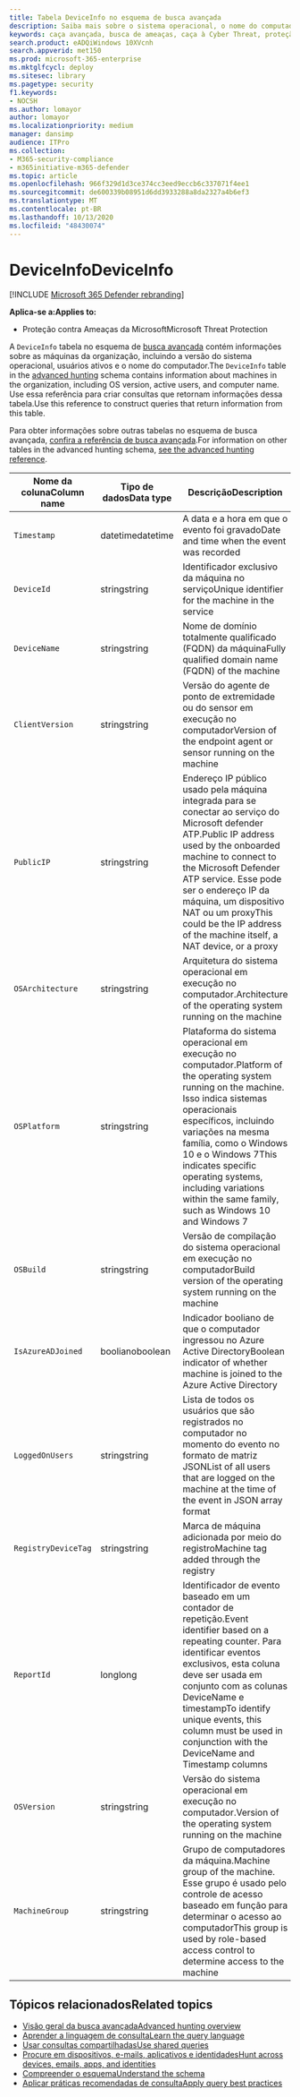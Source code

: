 ```yaml
---
title: Tabela DeviceInfo no esquema de busca avançada
description: Saiba mais sobre o sistema operacional, o nome do computador e outras informações do computador na tabela DeviceInfo do esquema de busca avançada
keywords: caça avançada, busca de ameaças, caça à Cyber Threat, proteção de ameaças da Microsoft, Microsoft 365, MTP, M365, pesquisa, consulta, telemetria, referência de esquema, Kusto, tabela, coluna, tipo de dados, descrição, machineinfo, DeviceInfo, dispositivo, máquina, sistema operacional, plataforma, usuários
search.product: eADQiWindows 10XVcnh
search.appverid: met150
ms.prod: microsoft-365-enterprise
ms.mktglfcycl: deploy
ms.sitesec: library
ms.pagetype: security
f1.keywords:
- NOCSH
ms.author: lomayor
author: lomayor
ms.localizationpriority: medium
manager: dansimp
audience: ITPro
ms.collection:
- M365-security-compliance
- m365initiative-m365-defender
ms.topic: article
ms.openlocfilehash: 966f329d1d3ce374cc3eed9eccb6c337071f4ee1
ms.sourcegitcommit: de600339b08951d6dd3933288a8da2327a4b6ef3
ms.translationtype: MT
ms.contentlocale: pt-BR
ms.lasthandoff: 10/13/2020
ms.locfileid: "48430074"
---
```

# <a name="deviceinfo"></a><span data-ttu-id="16b25-104">DeviceInfo</span><span class="sxs-lookup"><span data-stu-id="16b25-104">DeviceInfo</span></span>

[!INCLUDE [Microsoft 365 Defender rebranding](../includes/microsoft-defender.md)]


<span data-ttu-id="16b25-105">**Aplica-se a:**</span><span class="sxs-lookup"><span data-stu-id="16b25-105">**Applies to:**</span></span>
- <span data-ttu-id="16b25-106">Proteção contra Ameaças da Microsoft</span><span class="sxs-lookup"><span data-stu-id="16b25-106">Microsoft Threat Protection</span></span>



<span data-ttu-id="16b25-107">A `DeviceInfo` tabela no esquema de [busca avançada](advanced-hunting-overview.md) contém informações sobre as máquinas da organização, incluindo a versão do sistema operacional, usuários ativos e o nome do computador.</span><span class="sxs-lookup"><span data-stu-id="16b25-107">The `DeviceInfo` table in the [advanced hunting](advanced-hunting-overview.md) schema contains information about machines in the organization, including OS version, active users, and computer name.</span></span> <span data-ttu-id="16b25-108">Use essa referência para criar consultas que retornam informações dessa tabela.</span><span class="sxs-lookup"><span data-stu-id="16b25-108">Use this reference to construct queries that return information from this table.</span></span>

<span data-ttu-id="16b25-109">Para obter informações sobre outras tabelas no esquema de busca avançada, [confira a referência de busca avançada](advanced-hunting-schema-tables.md).</span><span class="sxs-lookup"><span data-stu-id="16b25-109">For information on other tables in the advanced hunting schema, [see the advanced hunting reference](advanced-hunting-schema-tables.md).</span></span>

| <span data-ttu-id="16b25-110">Nome da coluna</span><span class="sxs-lookup"><span data-stu-id="16b25-110">Column name</span></span> | <span data-ttu-id="16b25-111">Tipo de dados</span><span class="sxs-lookup"><span data-stu-id="16b25-111">Data type</span></span> | <span data-ttu-id="16b25-112">Descrição</span><span class="sxs-lookup"><span data-stu-id="16b25-112">Description</span></span> |
|-------------|-----------|-------------|
| `Timestamp` | <span data-ttu-id="16b25-113">datetime</span><span class="sxs-lookup"><span data-stu-id="16b25-113">datetime</span></span> | <span data-ttu-id="16b25-114">A data e a hora em que o evento foi gravado</span><span class="sxs-lookup"><span data-stu-id="16b25-114">Date and time when the event was recorded</span></span> |
| `DeviceId` | <span data-ttu-id="16b25-115">string</span><span class="sxs-lookup"><span data-stu-id="16b25-115">string</span></span> | <span data-ttu-id="16b25-116">Identificador exclusivo da máquina no serviço</span><span class="sxs-lookup"><span data-stu-id="16b25-116">Unique identifier for the machine in the service</span></span> |
| `DeviceName` | <span data-ttu-id="16b25-117">string</span><span class="sxs-lookup"><span data-stu-id="16b25-117">string</span></span> | <span data-ttu-id="16b25-118">Nome de domínio totalmente qualificado (FQDN) da máquina</span><span class="sxs-lookup"><span data-stu-id="16b25-118">Fully qualified domain name (FQDN) of the machine</span></span> |
| `ClientVersion` | <span data-ttu-id="16b25-119">string</span><span class="sxs-lookup"><span data-stu-id="16b25-119">string</span></span> | <span data-ttu-id="16b25-120">Versão do agente de ponto de extremidade ou do sensor em execução no computador</span><span class="sxs-lookup"><span data-stu-id="16b25-120">Version of the endpoint agent or sensor running on the machine</span></span> |
| `PublicIP` | <span data-ttu-id="16b25-121">string</span><span class="sxs-lookup"><span data-stu-id="16b25-121">string</span></span> | <span data-ttu-id="16b25-122">Endereço IP público usado pela máquina integrada para se conectar ao serviço do Microsoft defender ATP.</span><span class="sxs-lookup"><span data-stu-id="16b25-122">Public IP address used by the onboarded machine to connect to the Microsoft Defender ATP service.</span></span> <span data-ttu-id="16b25-123">Esse pode ser o endereço IP da máquina, um dispositivo NAT ou um proxy</span><span class="sxs-lookup"><span data-stu-id="16b25-123">This could be the IP address of the machine itself, a NAT device, or a proxy</span></span> |
| `OSArchitecture` | <span data-ttu-id="16b25-124">string</span><span class="sxs-lookup"><span data-stu-id="16b25-124">string</span></span> | <span data-ttu-id="16b25-125">Arquitetura do sistema operacional em execução no computador.</span><span class="sxs-lookup"><span data-stu-id="16b25-125">Architecture of the operating system running on the machine</span></span> |
| `OSPlatform` | <span data-ttu-id="16b25-126">string</span><span class="sxs-lookup"><span data-stu-id="16b25-126">string</span></span> | <span data-ttu-id="16b25-127">Plataforma do sistema operacional em execução no computador.</span><span class="sxs-lookup"><span data-stu-id="16b25-127">Platform of the operating system running on the machine.</span></span> <span data-ttu-id="16b25-128">Isso indica sistemas operacionais específicos, incluindo variações na mesma família, como o Windows 10 e o Windows 7</span><span class="sxs-lookup"><span data-stu-id="16b25-128">This indicates specific operating systems, including variations within the same family, such as Windows 10 and Windows 7</span></span> |
| `OSBuild` | <span data-ttu-id="16b25-129">string</span><span class="sxs-lookup"><span data-stu-id="16b25-129">string</span></span> | <span data-ttu-id="16b25-130">Versão de compilação do sistema operacional em execução no computador</span><span class="sxs-lookup"><span data-stu-id="16b25-130">Build version of the operating system running on the machine</span></span> |
| `IsAzureADJoined` | <span data-ttu-id="16b25-131">booliano</span><span class="sxs-lookup"><span data-stu-id="16b25-131">boolean</span></span> | <span data-ttu-id="16b25-132">Indicador booliano de que o computador ingressou no Azure Active Directory</span><span class="sxs-lookup"><span data-stu-id="16b25-132">Boolean indicator of whether machine is joined to the Azure Active Directory</span></span> |
| `LoggedOnUsers` | <span data-ttu-id="16b25-133">string</span><span class="sxs-lookup"><span data-stu-id="16b25-133">string</span></span> | <span data-ttu-id="16b25-134">Lista de todos os usuários que são registrados no computador no momento do evento no formato de matriz JSON</span><span class="sxs-lookup"><span data-stu-id="16b25-134">List of all users that are logged on the machine at the time of the event in JSON array format</span></span> |
| `RegistryDeviceTag` | <span data-ttu-id="16b25-135">string</span><span class="sxs-lookup"><span data-stu-id="16b25-135">string</span></span> | <span data-ttu-id="16b25-136">Marca de máquina adicionada por meio do registro</span><span class="sxs-lookup"><span data-stu-id="16b25-136">Machine tag added through the registry</span></span> |
| `ReportId` | <span data-ttu-id="16b25-137">long</span><span class="sxs-lookup"><span data-stu-id="16b25-137">long</span></span> | <span data-ttu-id="16b25-138">Identificador de evento baseado em um contador de repetição.</span><span class="sxs-lookup"><span data-stu-id="16b25-138">Event identifier based on a repeating counter.</span></span> <span data-ttu-id="16b25-139">Para identificar eventos exclusivos, esta coluna deve ser usada em conjunto com as colunas DeviceName e timestamp</span><span class="sxs-lookup"><span data-stu-id="16b25-139">To identify unique events, this column must be used in conjunction with the DeviceName and Timestamp columns</span></span> |
| `OSVersion` | <span data-ttu-id="16b25-140">string</span><span class="sxs-lookup"><span data-stu-id="16b25-140">string</span></span> | <span data-ttu-id="16b25-141">Versão do sistema operacional em execução no computador.</span><span class="sxs-lookup"><span data-stu-id="16b25-141">Version of the operating system running on the machine</span></span> |
| `MachineGroup` | <span data-ttu-id="16b25-142">string</span><span class="sxs-lookup"><span data-stu-id="16b25-142">string</span></span> | <span data-ttu-id="16b25-143">Grupo de computadores da máquina.</span><span class="sxs-lookup"><span data-stu-id="16b25-143">Machine group of the machine.</span></span> <span data-ttu-id="16b25-144">Esse grupo é usado pelo controle de acesso baseado em função para determinar o acesso ao computador</span><span class="sxs-lookup"><span data-stu-id="16b25-144">This group is used by role-based access control to determine access to the machine</span></span> |

## <a name="related-topics"></a><span data-ttu-id="16b25-145">Tópicos relacionados</span><span class="sxs-lookup"><span data-stu-id="16b25-145">Related topics</span></span>
- [<span data-ttu-id="16b25-146">Visão geral da busca avançada</span><span class="sxs-lookup"><span data-stu-id="16b25-146">Advanced hunting overview</span></span>](advanced-hunting-overview.md)
- [<span data-ttu-id="16b25-147">Aprender a linguagem de consulta</span><span class="sxs-lookup"><span data-stu-id="16b25-147">Learn the query language</span></span>](advanced-hunting-query-language.md)
- [<span data-ttu-id="16b25-148">Usar consultas compartilhadas</span><span class="sxs-lookup"><span data-stu-id="16b25-148">Use shared queries</span></span>](advanced-hunting-shared-queries.md)
- [<span data-ttu-id="16b25-149">Procure em dispositivos, e-mails, aplicativos e identidades</span><span class="sxs-lookup"><span data-stu-id="16b25-149">Hunt across devices, emails, apps, and identities</span></span>](advanced-hunting-query-emails-devices.md)
- [<span data-ttu-id="16b25-150">Compreender o esquema</span><span class="sxs-lookup"><span data-stu-id="16b25-150">Understand the schema</span></span>](advanced-hunting-schema-tables.md)
- [<span data-ttu-id="16b25-151">Aplicar práticas recomendadas de consulta</span><span class="sxs-lookup"><span data-stu-id="16b25-151">Apply query best practices</span></span>](advanced-hunting-best-practices.md)
